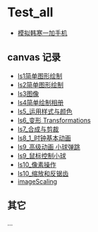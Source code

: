 Test_all
========

* [模拟韩寒一加手机](https://liujunchina.github.io/Test-All/demo/canvas/hanhan/hanhan.html)

## canvas 记录

* [ls1简单图形绘制](https://liujunchina.github.io/Test-All/demo/canvas/ls1简单图形绘制.html)
* [ls2简单图形绘制](https://liujunchina.github.io/Test-All/demo/canvas/ls2简单图形绘制.html)
* [ls3图像](https://liujunchina.github.io/Test-All/demo/canvas/ls3图像.html)
* [ls4简单绘制相册](https://liujunchina.github.io/Test-All/demo/canvas/ls4简单绘制相册.html)
* [ls5_运用样式与颜色](https://liujunchina.github.io/Test-All/demo/canvas/ls5_运用样式与颜色.html)
* [ls6_变形 Transformations](https://liujunchina.github.io/Test-All/demo/canvas/ls6_%E5%8F%98%E5%BD%A2%20Transformations.html)
* [ls7_合成与剪裁](https://liujunchina.github.io/Test-All/demo/canvas/ls7_合成与剪裁.html)
* [ls8_1_时钟基本动画](https://liujunchina.github.io/Test-All/demo/canvas/ls8_1_时钟基本动画.html)
* [ls9_高级动画 小球弹跳](https://liujunchina.github.io/Test-All/demo/canvas/ls9_%E9%AB%98%E7%BA%A7%E5%8A%A8%E7%94%BB%20%E5%B0%8F%E7%90%83%E5%BC%B9%E8%B7%B3.html)
* [ls9_鼠标控制小球](https://liujunchina.github.io/Test-All/demo/canvas/ls9_鼠标控制小球.html)
* [ls10_像素操作](https://liujunchina.github.io/Test-All/demo/canvas/ls10_像素操作.html)
* [ls10_缩放和反锯齿](https://liujunchina.github.io/Test-All/demo/canvas/ls10_缩放和反锯齿.html)
* [imageScaling](https://liujunchina.github.io/Test-All/demo/canvas/imageScaling/index.html)

##  其它
... 
